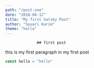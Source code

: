 ```yaml
---
path: "/post-one"
date: "2018-04-12"
title: "My first Gatsby Post"
author: "Souari Karim"
theme: "hello"
---
```


                  ## first post

this is my first paragraph in my first post

```javascript
const hello = "hello"
```
